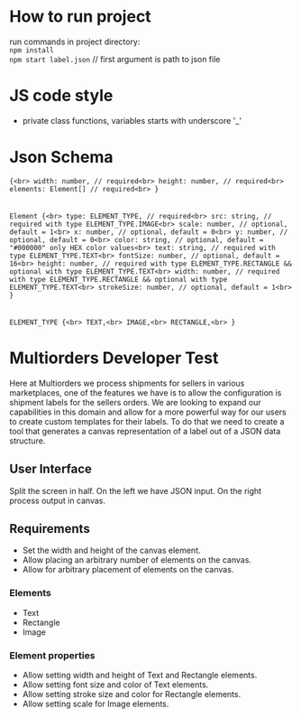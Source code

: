 # How to run project
run commands in project directory:<br>
`npm install`<br>
`npm start label.json` // first argument is path to json file<br>

# JS code style
* private class functions, variables starts with underscore '_'

# Json Schema
`{<br>
    width: number, // required<br>
    height: number, // required<br>
    elements: Element[] // required<br>
}`<br>
<br><br>
`Element {<br>
    type: ELEMENT_TYPE, // required<br>
    src: string, // required with type ELEMENT_TYPE.IMAGE<br>
    scale: number, // optional, default = 1<br>
    x: number, // optional, default = 0<br>
    y: number, // optional, default = 0<br>
    color: string, // optional, default = "#000000" only HEX color values<br>
    text: string, // required with type ELEMENT_TYPE.TEXT<br>
    fontSize: number, // optional, default = 16<br>
    height: number, // required with type ELEMENT_TYPE.RECTANGLE && optional with type ELEMENT_TYPE.TEXT<br>
    width: number, // required with type ELEMENT_TYPE.RECTANGLE && optional with type ELEMENT_TYPE.TEXT<br>
    strokeSize: number, // optional, default = 1<br>
}`<br>
<br><br>
`ELEMENT_TYPE {<br>
    TEXT,<br>
    IMAGE,<br>
    RECTANGLE,<br>
}`<br>

# Multiorders Developer Test

Here at Multiorders we process shipments for sellers in various marketplaces, one of the features we have is to allow the configuration is shipment labels for the sellers orders. We are looking to expand our capabilities in this domain and allow for a more powerful way for our users to create custom templates for their labels. To do that we need to create a tool that generates a canvas representation of a label out of a JSON data structure.

## User Interface

Split the screen in half. On the left we have JSON input. On the right process output in canvas.

## Requirements

* Set the width and height of the canvas element.
* Allow placing an arbitrary number of elements on the canvas.
* Allow for arbitrary placement of elements on the canvas.

### Elements

* Text
* Rectangle
* Image

### Element properties

* Allow setting width and height of Text and Rectangle elements.
* Allow setting font size and color of Text elements.
* Allow setting stroke size and color for Rectangle elements.
* Allow setting scale for Image elements.
